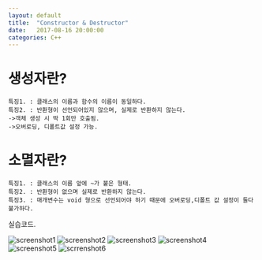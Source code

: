 ```yaml
---
layout: default
title:  "Constructor & Destructor"
date:   2017-08-16 20:00:00
categories: C++
---
```



# 생성자란?
~~~
특징1. : 클래스의 이름과 함수의 이름이 동일하다.
특징2. : 반환형이 선언되어있지 않으며, 실제로 반환하지 않는다. 
->객체 생성 시 딱 1회만 호출됨.
->오버로딩, 디폴트값 설정 가능.
~~~
# 소멸자란?
~~~
특징1. : 클래스의 이름 앞에 ~가 붙은 형태.
특징2. : 반환형이 없으며 실제로 반환하지 않는다.
특징3. : 매개변수는 void 형으로 선언되어야 하기 때문에 오버로딩,디폴트 값 설정이 둘다 불가하다.
~~~
실습코드.

![screenshot1](http://postfiles4.naver.net/MjAxNzA3MzFfMTEy/MDAxNTAxNDk3NDE4Mjk5.9K_02O7-qn9YGe8yyW8wQ4n4Zz904nwCtaFWbqUb4YQg.awHXDap4Msli-qhdMZjIoUIzMZW1Y10wDk-G0pyfx48g.JPEG.qwq713/1.jpg?type=w2)
![screenshot2](http://postfiles10.naver.net/MjAxNzA3MzFfOTkg/MDAxNTAxNDk3NDE4NDY3.Sj1RYeokBG1O0Ff2ycri82EWRmMQM20jcbyw-cyNAXcg.Tmax_L8af6r-BirtWvbHqZ04Xhg_0E7RirmJF0c5qUkg.JPEG.qwq713/2.jpg?type=w2)
![screenshot3](http://postfiles13.naver.net/MjAxNzA3MzFfMjYz/MDAxNTAxNDk3NDE4NjYz.aJjJQ9J5zP4owCZ5Hw-HzmaZqLip7VxZmlnFfzO1ZWYg.WvnZfTmM15ebIFrPhEnkhHTivuuCUbpC_2fJX_r1pLIg.JPEG.qwq713/3.jpg?type=w2)
![screenshot4](http://postfiles6.naver.net/MjAxNzA3MzFfNjcg/MDAxNTAxNDk3NDE4ODQ1.g_SPXs-AiQGth0L2Fkly8Drxr2uFi2wQju1w3xwDFIAg.6HjShLokqH-KMOAD2-9EbyaS6obXcDCYFSMFXg9LzZsg.JPEG.qwq713/4.jpg?type=w2)
![screenshot5](http://postfiles13.naver.net/MjAxNzA3MzFfMTk0/MDAxNTAxNDk3NTQxOTAz.EnUZjEDXt5huBEU6eTScVUFg47d5pL5FeJQX94TS-k0g.1njoTrW2jQQvSGseIaGq5M6onCn_f1-bDEbZR_pIf3Ug.JPEG.qwq713/1.jpg?type=w2)
![scrrenshot6](http://postfiles12.naver.net/MjAxNzA3MzFfMjYg/MDAxNTAxNDk3NTQyMTA2.TuO_Yyj2_r6tpzMewp-AfsFJPMeyKJBvsIA-4nkXCpgg.vhvV_0ggRG2UjpmMt5dXJATHJSQkU4KBiMxaxep3T7wg.JPEG.qwq713/2.jpg?type=w2)

